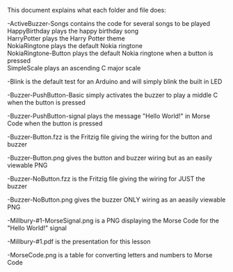 This document explains what each folder and file does:

-ActiveBuzzer-Songs contains the code for several songs to be played  
     HappyBirthday plays the happy birthday song  
     HarryPotter plays the Harry Potter theme  
     NokiaRingtone plays the default Nokia ringtone  
     NokiaRingtone-Button plays the default Nokia ringtone when a button is pressed  
     SimpleScale plays an ascending C major scale  

-Blink is the default test for an Arduino and will simply blink the built in LED

-Buzzer-PushButton-Basic simply activates the buzzer to play a middle C when the button is pressed

-Buzzer-PushButton-signal plays the message "Hello World!" in Morse Code when the button is pressed

-Buzzer-Button.fzz is the Fritzig file giving the wiring for the button and buzzer

-Buzzer-Button.png gives the button and buzzer wiring but as an easily viewable PNG

-Buzzer-NoButton.fzz is the Fritzig file giving the wiring for JUST the buzzer

-Buzzer-NoButton.png gives the buzzer ONLY wiring as an aeasily viewable PNG

-Millbury-#1-MorseSignal.png is a PNG displaying the Morse Code for the "Hello World!" signal

-Millbury-#1.pdf is the presentation for this lesson

-MorseCode.png is a table for converting letters and numbers to Morse Code
